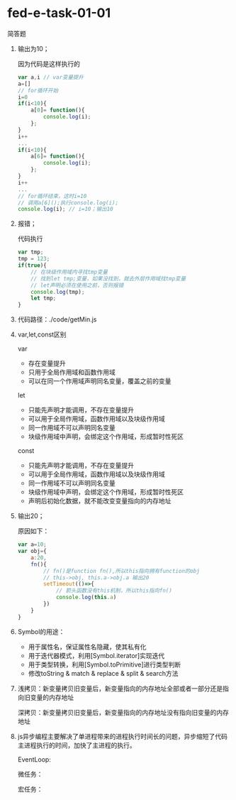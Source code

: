 # fed-e-task-01-01
简答题

1. 输出为10；

    因为代码是这样执行的
    ```javascript
    var a,i // var变量提升
    a=[]
    // for循环开始
    i=0
    if(i<10){
        a[0]= function(){
            console.log(i);
        }; 
    }
    i++
    ...
    if(i<10){
        a[6]= function(){
            console.log(i);
        }; 
    }
    i++
    ...
    // for循环结束，这时i=10
    // 调用a[6]();执行console.log(i);
    console.log(i); // i=10；输出10
    ```

2. 报错；

    代码执行
    ```javascript
    var tmp;
    tmp = 123;
    if(true){
        // 在块级作用域内寻找tmp变量
        // 找到let tmp;变量，如果没找到，就去外层作用域找tmp变量
        // let声明必须在使用之前，否则报错
        console.log(tmp);
        let tmp;
    }
    ```

3. 代码路径：./code/getMin.js

4. var,let,const区别
    
    var
    
    - 存在变量提升
    - 只用于全局作用域和函数作用域
    - 可以在同一个作用域声明同名变量，覆盖之前的变量

    let

    - 只能先声明才能调用，不存在变量提升
    - 可以用于全局作用域，函数作用域以及块级作用域
    - 同一作用域不可以声明同名变量
    - 块级作用域中声明，会绑定这个作用域，形成暂时性死区

    const

    - 只能先声明才能调用，不存在变量提升
    - 可以用于全局作用域，函数作用域以及块级作用域
    - 同一作用域不可以声明同名变量
    - 块级作用域中声明，会绑定这个作用域，形成暂时性死区
    - 声明后初始化数据，就不能改变变量指向的内存地址


5. 输出20；

    原因如下：
    ```javascript
    var a=10;
    var obj={
        a:20,
        fn(){
            // fn()是function fn(),所以this指向拥有function的obj
            // this->obj, this.a->obj.a 输出20
            setTimeout(()=>{
                // 箭头函数没有this机制，所以this指向fn()
                console.log(this.a)
            })
        }
    }
    ```

6. Symbol的用途：

    - 用于属性名，保证属性名隐藏，使其私有化
    - 用于迭代器模式，利用[Symbol.iterator]实现迭代
    - 用于类型转换，利用[Symbol.toPrimitive]进行类型判断
    - 修改toString & match & replace & split & search方法

7. 浅拷贝：新变量拷贝旧变量后，新变量指向的内存地址全部或者一部分还是指向旧变量的内存地址

    深拷贝：新变量拷贝旧变量后，新变量指向的内存地址没有指向旧变量的内存地址

8. js异步编程主要解决了单进程带来的进程执行时间长的问题，异步缩短了代码主进程执行的时间，加快了主进程的执行。

    EventLoop:

    微任务：

    宏任务：